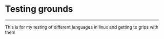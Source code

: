 # Testing grounds #

***

This is for my testing of different languages in linux and getting to grips with them
